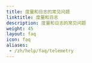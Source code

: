 ```yaml
---
title: 度量和日志的常见问题
linktitle: 度量和日志
description: 度量和日志的常见问题
weight: 45
layout: faq
icon: faq
aliases:
 - /zh/help/faq/telemetry
---
```

